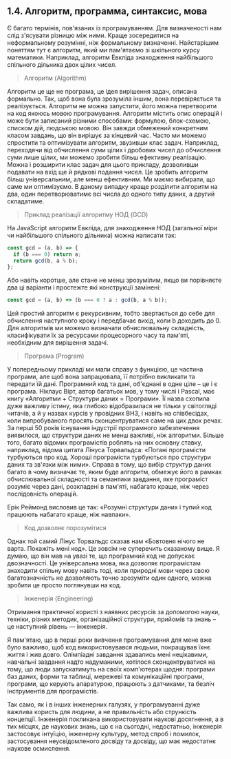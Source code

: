 ## 1.4. Алгоритм, программа, синтаксис, мова

Є багато термінів, пов'язаних із програмуванням. Для визначеності нам слід з'ясувати різницю між ними. Краще зосередитися на неформальному розумінні, ніж формальному визначенні. Найстарішим поняттям тут є алгоритм, який ми пам'ятаємо зі шкільного курсу математики. Наприклад, алгоритм Евкліда знаходження найбільшого спільного дільника двох цілих чисел.

> Алгоритм (Algorithm)

Алгоритм це ще не програма, це ідея вирішення задач, описана формально. Так, щоб вона була зрозуміла іншим, вона перевіряється та реалізується. Алгоритм не можна запустити, його можна перетворити на код якоюсь мовою програмування. Алгоритм містить опис операцій і може бути записаний різними способами: формулою, блок-схемою, списком дій, людською мовою. Він завжди обмежений конкретним класом завдань, що він вирішує за кінцевий час. Часто ми можемо спростити та оптимізувати алгоритм, звузивши клас задач. Наприклад, переходячи від обчислення суми цілих і дробових чисел до обчислення суми лише цілих, ми можемо зробити більш ефективну реалізацію. Можна і розширити клас задач для цього прикладу, дозволивши подавати на вхід ще й рядкові подання чисел. Це зробить алгоритм більш універсальним, але менш ефективним. Ми маємо вибирати, що саме ми оптимізуємо. В даному випадку краще розділити алгоритм на два, один перетворюватимє всі числа до одного типу даних, а другий складатиме.

> Приклад реалізації алгоритму НОД (GCD)

На JavaScript алгоритм Евкліда, для знаходження НОД (загальної міри чи найбільшого спільного дільника) можна написати так:

```js
const gcd = (a, b) => {
  if (b === 0) return a;
  return gcd(b, a % b);
};
```

Або навіть коротше, але стане не менш зрозумілим, якщо ви порівняєте два ці варіанти і простежте які конструкції замінені:

```js
const gcd = (a, b) => (b === 0 ? a : gcd(b, a % b));
```

Цей простий алгоритм є рекурсивним, тобто звертається до себе для обчислення наступного кроку і передбачає вихід, коли b доходить до 0. Для алгоритмів ми можемо визначати обчислювальну складність, класифікувати їх за ресурсами процесорного часу та пам'яті, необхідним для вирішення задачі.

> Програма (Program)

У попередньому прикладі ми мали справу з функцією, це частина програми, але щоб вона запрацювала, її потрібно викликати та передати їй дані. Програмний код та дані, об'єднані в одне ціле – це і є програма. Ніклаус Вірт, автор багатьох мов, у тому числі і Pascal, має книгу «Алгоритми + Структури даних = Програми». Її назва схопила дуже важливу істину, яка глибоко відобразилася не тільки у світогляді читачів, а й у назвах курсів у провідних ВНЗ, і навіть на співбесідах, коли випробуваного просять сконцентруватися саме на цих двох речах. За перші 50 років існування індустрії програмного забезпечення виявилося, що структури даних не менш важливі, ніж алгоритми. Більше того, багато відомих програмістів роблять на них основну ставку, наприклад, відома цитата Лінуса Торвальдса: «Погані програмісти турбуються про код. Хороші програмісти турбуються про структури даних та зв'язки між ними». Справа в тому, що вибір структур даних багато в чому визначає те, яким буде алгоритм, обмежує його в рамках обчислювальної складності та семантики завдання, яке програміст розуміє через дані, розкладені в пам'яті, набагато краще, ніж через послідовність операцій.

Ерік Реймонд висловив це так: «Розумні структури даних і тупий код працюють набагато краще, ніж навпаки».

> Код дозволяє порозумітися

Однак той самий Лінус Торвальдс сказав нам «Бовтовня нічого не варта. Покажіть мені код». Це зовсім не суперечить сказаному вище. Я думаю, що він мав на увазі те, що програмний код не допускає двозначності. Це універсальна мова, яка дозволяє програмістам знаходити спільну мову навіть тоді, коли природні мови через свою багатозначність не дозволяють точно зрозуміти один одного, можна зробити це просто поглянувши на код.

> Інженерія (Engineering)

Отримання практичної користі з наявних ресурсів за допомогою науки, техніки, різних методик, організаційної структури, прийомів та знань – це наступний рівень — інженерія.

Я пам'ятаю, що в перші роки вивчення програмування для мене вже було важливо, щоб код використовувався людьми, покращував їхнє життя і жив довго. Олімпіадні завдання здавались мені нецікавими, навчальні завдання надто надуманими, хотілося сконцентруватися на тому, що люди запускатимуть на своїх комп'ютерах щодня: програми баз даних, форми та таблиці, мережеві та комунікаційні програми, програми, що керують апаратурою, працюють з датчиками, та безліч інструментів для програмістів.

Так само, як і в інших інженерних галузях, у програмуванні дуже важлива користь для людини, а не правильність або стрункість концепції. Інженерія покликана використовувати наукові досягнення, а в тих місцях, де наукових знань, що є на сьогодні, недостатньо, інженерія застосовує інтуїцію, інженерну культуру, метод спроб і помилок, застосування неусвідомленого досвіду та досвіду, що має недостатнє наукове осмислення.
